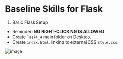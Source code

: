 # Baseline Skills for Flask

1. Basic Flask Setup
- Reminder: **NO RIGHT-CLICKING IS ALLOWED**.
- Create `Task4_4` main folder on Desktop.
- Create `index.html`, linking to external CSS `style.css`.

![image](https://github.com/user-attachments/assets/112e4c62-4a59-4b03-9c3d-8fdf0de4969c)


